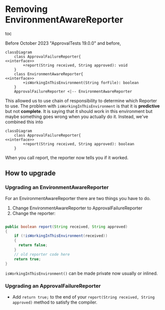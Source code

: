 <a id="top"></a>
# Removing EnvironmentAwareReporter

toc 

Before October 2023 "ApprovalTests 19.0.0" and before, 

```mermaid
classDiagram
    class ApprovalFailureReporter{
<<interface>>
        +report(String received, String approved): void
    }
    class EnvironmentAwareReporter{
<<interface>>
        +isWorkingInThisEnvironment(String forFile): boolean
    }
    ApprovalFailureReporter <|-- EnvironmentAwareReporter
```

This allowed us to use chain of responsibility to determine which Reporter to use.
The problem with `isWorkingInThisEnvironment` is that it is **predictive** but not **complete**.
It is saying that it should work in this environment but maybe something goes wrong when you actually do it.
Instead, we've combined this into

```mermaid
classDiagram
    class ApprovalFailureReporter{
<<interface>>
        +report(String received, String approved): boolean
    }
```

When you call report, the reporter now tells you if it worked.

## How to upgrade

### Upgrading an EnvironmentAwareReporter

For an EnvironmentAwareReporter there are two things you have to do.
1. Change EnvironmentAwareReporter to ApprovalFailureReporter
2. Change the reporter:

```java

public boolean report(String received, String approved)
{
    if (!isWorkingInThisEnvironment(received))
    {
      return false;
    }
    // old reporter code here
    return true;
}
```

`isWorkingInThisEnvironment()` can be made private now usually or inlined.

### Upgrading an ApprovalFailureReporter 

* Add `return true;` to the end of your `report(String received, String approved)` method to satisfy the compiler.
